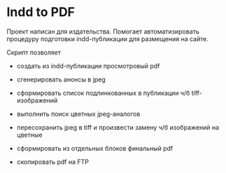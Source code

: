 # Indd to PDF
Проект написан для издательства. Помогает автоматизировать процедуру подготовки indd-публикации для размещения на сайте.

Скрипт позволяет
  - создать из indd-публикации просмотровый pdf 
  - сгенерировать анонсы в jpeg
    
  - сформировать список подлинкованных в публикации ч/б tiff-изображений
  - выполнить поиск цветных jpeg-аналогов
  - пересохранить jpeg в tiff и произвести замену ч/б изображений на цветные

  - сформировать из отдельных блоков финальный pdf
  - скопировать pdf на FTP
